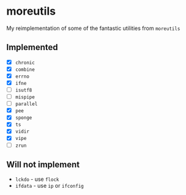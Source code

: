 # moreutils

My reimplementation of some of the fantastic utilities from `moreutils`

## Implemented

- [x] `chronic`
- [x] `combine`
- [x] `errno`
- [x] `ifne`
- [ ] `isutf8`
- [ ] `mispipe`
- [ ] `parallel`
- [x] `pee`
- [x] `sponge`
- [x] `ts`
- [x] `vidir`
- [x] `vipe`
- [ ] `zrun`

## Will not implement

* `lckdo` - use `flock`
* `ifdata` - use `ip` or `ifconfig`
